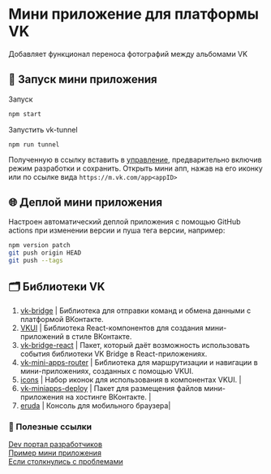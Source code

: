 # Мини приложение для платформы VK 

Добавляет функционал переноса фотографий между альбомами VK

## 🚀 Запуск мини приложения

Запуск

```sh
npm start
```

Запустить vk-tunnel 

```shell
npm run tunnel
```

Полученную в ссылку вставить в [управление](https://vk.com/apps?act=manage), предварительно включив режим разработки и сохранить. Открыть мини апп, нажав на его иконку или по ссылке вида `https://m.vk.com/app<appID>`

## 🌐 Деплой мини приложения

Настроен автоматический деплой приложения с помощью GitHub actions при изменении версии и пуша тега версии, например:

```sh
npm version patch
git push origin HEAD
git push --tags
```


## 🗂️ Библиотеки VK

1. [vk-bridge](https://dev.vk.com/ru/mini-apps/bridge) | Библиотека для отправки команд и обмена данными с платформой ВКонтакте. 
2. [VKUI](https://vkcom.github.io/VKUI/) | Библиотека React-компонентов для создания мини-приложений в стиле ВКонтакте. 
3. [vk-bridge-react](https://www.npmjs.com/package/@vkontakte/vk-bridge-react) | Пакет, который даёт возможность использовать события библиотеки VK Bridge в React-приложениях. 
4. [vk-mini-apps-router](https://dev.vk.com/ru/libraries/router) | Библиотека для маршрутизации и навигации в мини-приложениях, созданных с помощью VKUI.
5. [icons](https://vkcom.github.io/icons/) | Набор иконок для использования в компонентах VKUI. |
6. [vk-miniapps-deploy](https://dev.vk.com/ru/mini-apps/development/hosting) | Пакет для размещения файлов мини-приложения на хостинге ВКонтакте. |
7. [eruda](https://www.npmjs.com/package/eruda) | Консоль для мобильного браузера|

### 📎 Полезные ссылки

[Dev портал разработчиков](https://dev.vk.com/ru)  
[Пример мини приложения](https://dev.vk.com/ru/mini-apps/examples/shop)  
[Если столкнулись с проблемами](https://github.com/VKCOM/create-vk-mini-app/issues)
